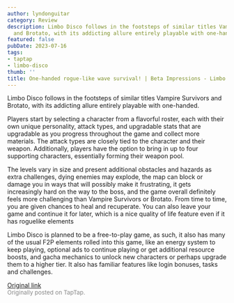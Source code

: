 ```yaml
---
author: lyndonguitar
category: Review
description: Limbo Disco follows in the footsteps of similar titles Vampire Survivors
  and Brotato, with its addicting allure entirely playable with one-handed.
featured: false
pubDate: 2023-07-16
tags:
- taptap
- limbo-disco
thumb: ''
title: One-handed rogue-like wave survival! | Beta Impressions - Limbo Disco
---
```


Limbo Disco follows in the footsteps of similar titles Vampire Survivors and Brotato, with its addicting allure entirely playable with one-handed.

Players start by selecting a character from a flavorful roster, each with their own unique personality, attack types, and upgradable stats that are upgradable as you progress throughout the game and collect more materials. The attack types are closely tied to the character and their weapon. Additionally, players have the option to bring in up to four supporting characters, essentially forming their weapon pool.

The levels vary in size and present additional obstacles and hazards as extra challenges, dying enemies may explode, the map can block or damage you in ways that will possibly make it frustrating, it gets increasingly hard on the way to the boss, and the game overall definitely feels more challenging than Vampire Survivors or Brotato. From time to time, you are given chances to heal and recuperate. You can also leave your game and continue it for later, which is a nice quality of life feature even if it has roguelike elements

Limbo Disco is planned to be a free-to-play game, as such, it also has many of the usual F2P elements rolled into this game, like an energy system to keep playing, optional ads to continue playing or get additional resource boosts, and gacha mechanics to unlock new characters or perhaps upgrade them to a higher tier. It also has familiar features like login bonuses, tasks and challenges.

[Original link](https://m.taptap.io/post/6008734?share_id=312a96032e06&utm_medium=share&utm_source=discord)<br><span style="font-size: 0.95em; color: #888;">Originally posted on TapTap.</span>